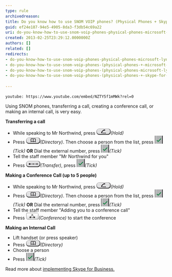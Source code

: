 ```yaml
---
type: rule
archivedreason: 
title: Do you know how to use SNOM VOIP phones? (Physical Phones + Skype for Business)
guid: ef24e187-94e5-4905-8da3-f3db54c69a22
uri: do-you-know-how-to-use-snom-voip-phones-physical-phones-microsoft-lync
created: 2013-02-25T23:29:12.0000000Z
authors: []
related: []
redirects:
- do-you-know-how-to-use-snom-voip-phones-physical-phones-microsoft-lync
- do-you-know-how-to-use-snom-voip-phones-(physical-phones-+-microsoft-lync)
- do-you-know-how-to-use-snom-voip-phones-(physical-phones-microsoft-lync)
- do-you-know-how-to-use-snom-voip-phones-(physical-phones-+-skype-for-business)

---
```


`youtube: https://www.youtube.com/embed/NZTY5f1mMWk?rel=0`
 

Using SNOM phones, transferring a call, creating a conference call, or making an internal call, is very easy.

<!--endintro-->
**Transferring a call** 

* While speaking to Mr Northwind, press 
         ![](Hold.png)*(Hold)*
* Press 
         ![](Directory.png)*(Directory)*. Then choose a person from the list, press 
         ![](Tick.png)*(Tick)*
**OR** 
 Dial the external number, press 
         ![](Tick.png)*(Tick)*
* Tell the staff member "Mr Northwind for you"
* Press 
         ![](Transfer.png)*(Transfer)*, press 
         ![](Tick.png)*(Tick)*




**Making a Conference Call (up to 5 people)** 

* While speaking to Mr Northwind, press 
         ![](Hold.png)*(Hold)*
* Press 
         ![](Directory.png)*(Directory)*. Then choose a person from the list, press 
         ![](Tick.png)*(Tick)*
**OR** 
 Dial the external number, press 
         ![](Tick.png)*(Tick)*
* Tell the staff member "Adding you to a conference call"
* Press 
         ![](Conference.png)*(Conference)* to start the conference




**Making an Internal Call** 

* Lift handset (or press speaker)
* Press 
         ![](Directory.png)*(Directory)*
* Choose a person
* Press 
         ![](Tick.png)*(Tick)*



Read more about     [implementing Skype for Business.](http://www.ssw.com.au/ssw/Consulting/Lync.aspx)
